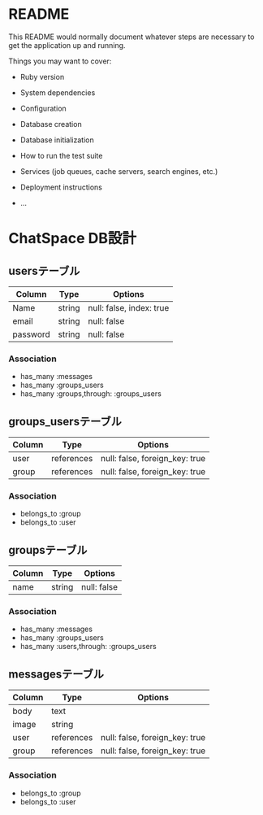 # README

This README would normally document whatever steps are necessary to get the
application up and running.

Things you may want to cover:

* Ruby version

* System dependencies

* Configuration

* Database creation

* Database initialization

* How to run the test suite

* Services (job queues, cache servers, search engines, etc.)

* Deployment instructions

* ...

# ChatSpace DB設計

## usersテーブル

|Column|Type|Options|
|------|----|-------|
|Name|string|null: false, index: true|
|email|string|null: false|
|password|string|null: false|

### Association
- has_many :messages
- has_many :groups_users
- has_many :groups,through: :groups_users

## groups_usersテーブル

|Column|Type|Options|
|------|----|-------|
|user|references|null: false, foreign_key: true|
|group|references|null: false, foreign_key: true|

### Association
- belongs_to :group
- belongs_to :user

## groupsテーブル

|Column|Type|Options|
|------|----|-------|
|name|string|null: false|

### Association
- has_many :messages
- has_many :groups_users
- has_many :users,through: :groups_users

## messagesテーブル

|Column|Type|Options|
|------|----|-------|
|body|text| |
|image|string| |
|user|references|null: false, foreign_key: true|
|group|references|null: false, foreign_key: true|

### Association
- belongs_to :group
- belongs_to :user
